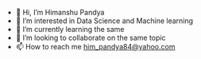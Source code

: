 - 👋 Hi, I’m Himanshu Pandya
- 👀 I’m interested in Data Science and Machine learning
- 🌱 I’m currently learning the same
- 💞️ I’m looking to collaborate on the same topic
- 📫 How to reach me him_pandya84@yahoo.com

<!---
him-pandya84/him-pandya84 is a ✨ special ✨ repository because its `README.md` (this file) appears on your GitHub profile.
You can click the Preview link to take a look at your changes.
--->
